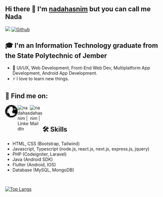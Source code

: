 ## Hi there 👋 I'm [nadahasnim][website] but you can call me Nada
![](https://visitor-badge.laobi.icu/badge?page_id=nadahasnim.nadahasnim) [![Github](https://img.shields.io/github/followers/nadahasnim?label=Followers&logo=Github)](https://github.com/nadahasnim)


## 🎓 I'm an Information Technology graduate from the State Polytechnic of Jember

- 🔭 UI/UX, Web Development, Front-End Web Dev, Multiplatform App Development, Android App Development.
- ⚡ I love to learn new things.

## :email: Find me on:


[<img align="left" alt="nadahasnim" width="40px" src="https://raw.githubusercontent.com/iconic/open-iconic/master/svg/globe.svg" />][website]
[<img align="left" alt="nadahasnim | LinkedIn" width="40px" src="https://cdn.jsdelivr.net/npm/simple-icons@v3/icons/linkedin.svg" />][linkedin]
[<img align="left" alt="nadahasnim | Mail" width="40px" src="https://cdn.jsdelivr.net/npm/simple-icons@v3/icons/gmail.svg" />][mail]

<br />
<br />

## 🛠 Skills
- HTML, CSS (Bootstrap, Tailwind)
- Javascript, Typescript (node.js, react.js, next.js, express.js, jquery)
- PHP (Codeigniter, Laravel)
- Java (Android SDK)
- Flutter (Android, IOS)
- Database (MySQL, MongoDB)

<br />

[website]: https://nadahasnim.github.io
[linkedin]: https://www.linkedin.com/in/nadahasnim/
[mail]: mailto:nadasthing@gmail.com

[![Top Langs](https://github-readme-stats.vercel.app/api/top-langs/?username=nadahasnim&layout=compact&theme=dark)](https://github.com/anuraghazra/github-readme-stats)
